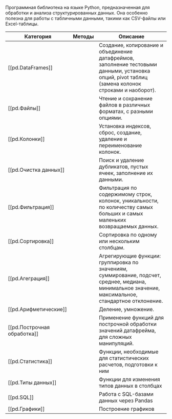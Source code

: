 
Программная библиотека на языке Python, предназначенная для обработки и анализа структурированных данных. Она особенно полезна для работы с табличными данными, такими как CSV-файлы или Excel-таблицы.

| Категория                   | Методы | Описание                                                                                                                                             |
| --------------------------- | ------ | ---------------------------------------------------------------------------------------------------------------------------------------------------- |
| [[pd.DataFrames]]           |        | Создание, копирование и объединение датафреймов, заполнение тестовыми данными, установка опций, pivot таблиц (замена колонок строками и наоборот).   |
| [[pd.Файлы]]                |        | Чтение и сохранение файлов в различных форматах, с разными опциями.                                                                                  |
| [[pd.Колонки]]              |        | Установка индексов, сброс, создание, удаление и переименование колонок.                                                                              |
| [[pd.Очистка данных]]       |        | Поиск и удаление дубликатов, пустых ячеек, заполнение их данными.                                                                                    |
| [[pd.Фильтрация]]           |        | Фильтрация по содержимому строк, колонок, уникальности, по количеству самых больших и самых маленьких возвращаемых данных.                           |
| [[pd.Сортировка]]           |        | Сортировка по одному или нескольким столбцам.                                                                                                        |
| [[pd.Агеграция]]            |        | Агрегирующие функции: группировка по значениям, суммирование, подсчет, среднее, медиана, минимальное значение, максимальное, стандартное отклонение. |
| [[pd.Арифметические]]       |        | Деление, умножение.                                                                                                                                  |
| [[pd.Построчная обработка]] |        | Применение функций для построчной обработки значений датафрейма, для сложных манипуляций.                                                            |
| [[pd.Статистика]]           |        | Функции, необходимые для статистических расчетов, подготовки к ним                                                                                   |
| [[pd.Типы данных]]          |        | Функции для изменения типов данных в столбцах                                                                                                        |
| [[pd.SQL]]                  |        | Работа с SQL-базами данных через Pandas                                                                                                              |
| [[pd.Графики]]              |        | Построение графиков                                                                                                                                  |
